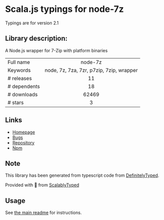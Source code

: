 
# Scala.js typings for node-7z

Typings are for version 2.1

## Library description:
A Node.js wrapper for 7-Zip with platform binaries

|                    |                 |
| ------------------ | :-------------: |
| Full name          | node-7z |
| Keywords           | node, 7z, 7za, 7zr, p7zip, 7zip, wrapper |
| # releases         | 11 |
| # dependents       | 18 |
| # downloads        | 62469 |
| # stars            | 3 |

## Links
- [Homepage](https://github.com/quentinrossetti/node-7zip.git)
- [Bugs](https://github.com/quentinrossetti/node-7zip/issues)
- [Repository](https://github.com/quentinrossetti/node-7z)
- [Npm](https://www.npmjs.com/package/node-7z)
    


## Note
This library has been generated from typescript code from [DefinitelyTyped](https://definitelytyped.org).

Provided with :purple_heart: from [ScalablyTyped](https://github.com/oyvindberg/ScalablyTyped)

## Usage
See [the main readme](../../readme.md) for instructions.


